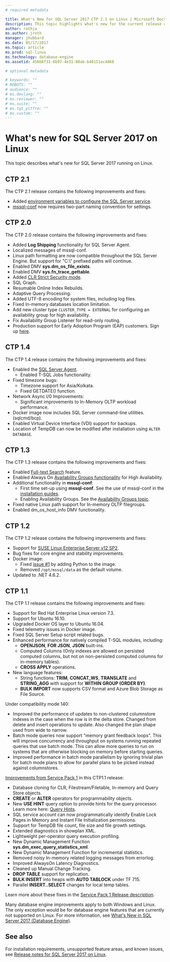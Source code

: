 ```yaml
---
# required metadata

title: What's New for SQL Server 2017 CTP 2.1 on Linux | Microsoft Docs
description: This topic highlights what's new for the current release of SQL Server 2017 on Linux.
author: rothja 
ms.author: jroth 
manager: jhubbard
ms.date: 05/17/2017
ms.topic: article
ms.prod: sql-linux
ms.technology: database-engine
ms.assetid: 456b6f31-6b97-4e31-80ab-b40151ec4868

# optional metadata

# keywords: ""
# ROBOTS: ""
# audience: ""
# ms.devlang: ""
# ms.reviewer: ""
# ms.suite: ""
# ms.tgt_pltfrm: ""
# ms.custom: ""
---
```

# What's new for SQL Server 2017 on Linux

This topic describes what's new for SQL Server 2017 running on Linux.

## CTP 2.1

The CTP 2.1 release contains the following improvements and fixes:

- Added [environment variables to configure the SQL Server service](sql-server-linux-configure-environment-variables.md).
- [mssql-conf](sql-server-linux-configure-mssql-conf.md) now requires two-part naming convention for settings. 

## CTP 2.0

The CTP 2.0 release contains the following improvements and fixes:

- Added **Log Shipping** functionality for SQL Server Agent.
- Localized messages of mssql-conf.
- Linux path formatting are now compatible throughout the SQL Server Engine. But support for "C:\\" prefixed paths will continue.
- Enabled DMV **sys.dm_os_file_exists**.
- Enabled DMV **sys.fn_trace_gettable**.
- Added [CLR Strict Security mode](/sql/database-engine/configure-windows/clr-strict-security).
- SQL Graph.
- Resumable Online Index Rebuilds.
- Adaptive Query Processing.
- Added UTF-8 encoding for system files, including log files.
- Fixed In-memory databases location limitation. 
- Add new cluster type `CLUSTER_TYPE = EXTERNAL` for configuring an availability group for high availability.
- Fix Availability Group Listener for read-only routing.
- Production support for Early Adoption Program (EAP) customers. Sign up [here](http://aka.ms/eapsignup).

## CTP 1.4

The CTP 1.4 release contains the following improvements and fixes:

- Enabled the [SQL Server Agent](sql-server-linux-setup-sql-agent.md).
  - Enabled T-SQL Jobs functionality.
- Fixed timezone bugs:
  - Timezone support for Asia/Kolkata.
  - Fixed GETDATE() function.
- Network Async I/0 Improvements:
  - Significant improvements to In-Memory OLTP workload performance.
- Docker image now includes SQL Server command-line utilities. (sqlcmd/bcp).
- Enabled Virtual Device Interface (VDI) support for backups.
- Location of TempDB can now be modified after installation using `ALTER DATABASE`.

## CTP 1.3

The CTP 1.3 release contains the following improvements and fixes:

- Enabled [Full-text Search](sql-server-linux-setup-full-text-search.md) feature.
- Enabled Always On [Availability Groups functionality](sql-server-linux-availability-group-overview.md) for High Availability.
- Additional functionality in **mssql-conf**:
  - First time set-up using **mssql-conf**. See the use of mssql-conf in the [installation guides](sql-server-linux-setup.md#platforms).
  - Enabling Availability Groups. See the [Availability Groups topic](sql-server-linux-availability-group-overview.md).
- Fixed native Linux path support for In-memory OLTP filegroups.
- Enabled dm_os_host_info DMV functionality.

## CTP 1.2

The CTP 1.2 release contains the following improvements and fixes:

- Support for [SUSE Linux Enterprise Server v12 SP2](sql-server-linux-setup-suse-linux-enterprise-server.md).
- Bug fixes for core engine and stability improvements.
- Docker image: 
  - Fixed [issue #1](https://github.com/Microsoft/mssql-docker/issues/1) by adding Python to the image.
  - Removed `/opt/mssql/data` as the default volume.
- Updated to .NET 4.6.2.

## CTP 1.1

The CTP 1.1 release contains the following improvements and fixes:

- Support for Red Hat Enterprise Linux version 7.3.
- Support for Ubuntu 16.10.
- Upgraded Docker OS layer to Ubuntu 16.04.
- Fixed telemetry issues in Docker image.
- Fixed SQL Server Setup script related bugs.
- Enhanced performance for natively compiled T-SQL modules, including:
  - **OPENJSON**, **FOR JSON**, **JSON** built-ins.
  - Computed Columns (Only indexes are allowed on persisted computed columns, but not on non-persisted computed columns for in-memory tables).
  - **CROSS APPLY** operations.
- New language features:
  - String functions: **TRIM**, **CONCAT_WS**, **TRANSLATE** and **STRING_AGG** with support for **WITHIN GROUP (ORDER BY)**.
  - **BULK IMPORT** now supports CSV format and Azure Blob Storage as File Source.

Under compatibility mode 140:

- Improved the performance of updates to non-clustered columnstore indexes in the case when the row is in the delta store. Changed from delete and insert operations to update. Also changed the plan shape used from wide to narrow.
- Batch mode queries now support "memory grant feedback loops". This will improve concurrency and throughput on systems running repeated queries that use batch mode. This can allow more queries to run on systems that are otherwise blocking on memory before starting queries.
- Improved performance in batch mode parallelism by ignoring trivial plan for batch mode plans to allow for parallel plans to be picked instead against columnstores. 

[Improvements from Service Pack 1](https://blogs.msdn.microsoft.com/sqlreleaseservices/sql-server-2016-service-pack-1-sp1-released/) in this CTP1.1 release:
- Database cloning for CLR, Filestream/Filetable, In-memory and Query Store objects.
- **CREATE** or **ALTER** operators for programmability objects.
- New **USE HINT** query option to provide hints for the query processor. Learn more here: [Query Hints](https://msdn.microsoft.com/en-us/library/ms181714.aspx).
- SQL service account can now programmatically identify Enable Lock Pages in Memory and Instant File Initialization permissions.
- Support for TempDB file count, file size and file growth settings.
- Extended diagnostics in showplan XML.
- Lightweight per-operator query execution profiling.
- New Dynamic Management Function **sys.dm_exec_query_statistics_xml**.
- New Dynamic Management Function for incremental statistics.
- Removed noisy In-memory related logging messages from errorlog.
- Improved AlwaysOn Latency Diagnostics.
- Cleaned up Manual Change Tracking.
- **DROP TABLE** support for replication.
- **BULK INSERT** into heaps with **AUTO TABLOCK** under TF 715.
- Parallel **INSERT..SELECT** changes for local temp tables.

Learn more about these fixes in the [Service Pack 1 Release description](https://blogs.msdn.microsoft.com/sqlreleaseservices/sql-server-2016-service-pack-1-sp1-released/).

Many database engine improvements apply to both Windows and Linux. The only exception would be for database engine features that are currently not supported on Linux. For more information, see [What's New in SQL Server 2017 (Database Engine)](https://msdn.microsoft.com/library/mt775028).

## See also

For installation requirements, unsupported feature areas, and known issues, see [Release notes for SQL Server 2017 on Linux](sql-server-linux-release-notes.md).
